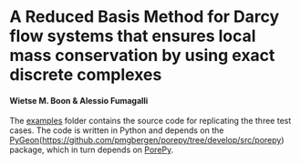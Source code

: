 # A Reduced Basis Method for Darcy flow systems that ensures local mass conservation by using exact discrete complexes
#### Wietse M. Boon & Alessio Fumagalli 

The [examples](./examples/) folder contains the source code for replicating the three test cases. The code is written in Python and depends on the [PyGeon](https://github.com/compgeo-mox/pygeon)(https://github.com/pmgbergen/porepy/tree/develop/src/porepy) package, which in turn depends on [PorePy](https://github.com/pmgbergen/porepy/tree/develop/src/porepy).
